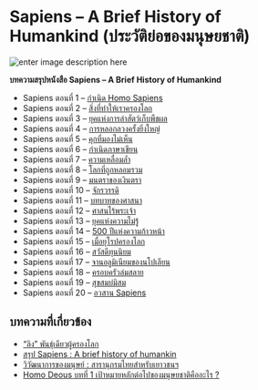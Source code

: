 Sapiens – A Brief History of Humankind (ประวัติย่อของมนุษยชาติ)
===
![enter image description here](https://images-se-ed.com/ws/Storage/Originals/978616/301/9786163016560L.jpg?h=3ea1d17655a35e145c05d27799718197)

**บทความสรุปหนังสือ Sapiens – A Brief History of Humankind**

- Sapiens ตอนที่ 1 – [กำเนิด Homo Sapiens](https://anontawong.com/2016/12/11/sapiens-1/)  
- Sapiens ตอนที่ 2 – [สิ่งที่ทำให้เราครองโลก  ](https://anontawong.com/2016/12/18/sapiens-2/)
- Sapiens ตอนที่ 3 – [ยุคแห่งการล่าสัตว์เก็บพืชผล  ](https://anontawong.com/2016/12/25/sapiens-3/)
- Sapiens ตอนที่ 4 – [การหลอกลวงครั้งยิ่งใหญ่  ](https://anontawong.com/2017/01/08/sapiens-4/)
- Sapiens ตอนที่ 5 – [คุกที่มองไม่เห็น  ](https://anontawong.com/2017/01/15/sapiens-5/)
- Sapiens ตอนที่ 6 – [กำเนิดภาษาเขียน  ](https://anontawong.com/2017/01/22/sapiens-6/)
- Sapiens ตอนที่ 7 – [ความเหลื่อมล้ำ  ](https://anontawong.com/2017/01/29/sapiens-7/)
- Sapiens ตอนที่ 8 – [โลกที่ถูกหลอมรวม  ](https://anontawong.com/2017/02/05/sapiens-8/)
- Sapiens ตอนที่ 9 – [มนตราของเงินตรา  ](https://anontawong.com/2017/02/12/sapiens-9/)
- Sapiens ตอนที่ 10 – [จักรวรรดิ  ](https://anontawong.com/2017/02/20/sapiens-10/)
- Sapiens ตอนที่ 11 – [บทบาทของศาสนา  ](https://anontawong.com/2017/02/26/sapiens-11/)
- Sapiens ตอนที่ 12 – [ศาสนไร้พระเจ้า  ](https://anontawong.com/2017/03/05/sapiens-12/)
- Sapiens ตอนที่ 13 – [ยุคแห่งความไม่รู้  
](https://anontawong.com/2017/03/19/sapiens-13/)
- Sapiens ตอนที่ 14 – [500 ปีแห่งความก้าวหน้า  ](https://anontawong.com/2017/03/26/sapiens-14/)
- Sapiens ตอนที่ 15 – [เมื่อยุโรปครองโลก  
](https://anontawong.com/2017/04/02/sapiens-15/)
- Sapiens ตอนที่ 16 – [สวัสดีทุนนิยม  
](https://anontawong.com/2017/04/09/sapiens-16/)
- Sapiens ตอนที่ 17 – [จานอลูมิเนียมของนโปเลียน  
](https://anontawong.com/2017/04/17/sapiens-17/)
- Sapiens ตอนที่ 18 – [ครอบครัวล่มสลาย  
](https://anontawong.com/2017/04/23/sapiens-18/)
- Sapiens ตอนที่ 19 – [สุขสมบ่มิสม  
](https://anontawong.com/2017/04/30/sapiens-19/)
- Sapiens ตอนที่ 20 – [อวสาน Sapiens](https://anontawong.com/2017/05/08/sapiens-20/)

## บทความที่เกี่ยวข้อง

- [“ลิง” พันธ์ุเดียวผู้ครองโลก](https://www.the101.world/homo-sapiens/)
- [สรุป Sapiens : A brief history of humankin](https://medium.com/@potaeeddylunna/%E0%B8%AA%E0%B8%A3%E0%B8%B8%E0%B8%9B-sapiens-a-brief-history-of-humankind-by-trader-group-%E0%B9%80%E0%B8%84%E0%B9%89%E0%B8%B2%E0%B9%80%E0%B8%AD%E0%B8%87-%E0%B8%81%E0%B9%87%E0%B9%80%E0%B8%84%E0%B9%89%E0%B8%B2%E0%B8%88%E0%B8%B0%E0%B8%95%E0%B8%B1%E0%B9%89%E0%B8%87%E0%B8%8A%E0%B8%B7%E0%B9%88%E0%B8%AD%E0%B9%81%E0%B8%9A%E0%B8%9A%E0%B8%99%E0%B8%B5%E0%B9%89%E0%B8%AD%E0%B9%88%E0%B8%B0-83dede47f875)
- [วิวัฒนาการของมนุษย์ : สารานุกรมไทยสำหรับเยาวชนฯ](http://kanchanapisek.or.th/kp6/sub/book/book.php?book=33&chap=4&page=chap4.htm)
- [Homo Deous บทที่ 1 เป้าหมายหลักต่อไปของมนุษยชาติคืออะไร ?](https://medium.com/@Trader4.0/%E0%B8%AA%E0%B8%A3%E0%B8%B8%E0%B8%9B-homo-deous-%E0%B8%9A%E0%B8%97%E0%B8%97%E0%B8%B5%E0%B9%88-1-%E0%B9%80%E0%B8%9B%E0%B9%89%E0%B8%B2%E0%B8%AB%E0%B8%A1%E0%B8%B2%E0%B8%A2%E0%B8%AB%E0%B8%A5%E0%B8%B1%E0%B8%81%E0%B8%95%E0%B9%88%E0%B8%AD%E0%B9%84%E0%B8%9B%E0%B8%82%E0%B8%AD%E0%B8%87%E0%B8%A1%E0%B8%99%E0%B8%B8%E0%B8%A9%E0%B8%A2%E0%B8%8A%E0%B8%B2%E0%B8%95%E0%B8%B4%E0%B8%84%E0%B8%B7%E0%B8%AD%E0%B8%AD%E0%B8%B0%E0%B9%84%E0%B8%A3-f98785ad0236)


<!--stackedit_data:
eyJoaXN0b3J5IjpbNTQxMDMwNTIyXX0=
-->